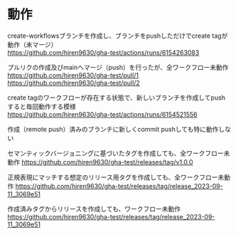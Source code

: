 # 動作

create-workflowsブランチを作成し、ブランチをpushしただけでcreate tagが動作（未マージ）  
<https://github.com/hiren9630/gha-test/actions/runs/6154263083>

プルリクの作成及びmainへマージ（push）を行ったが、全ワークフロー未動作  
<https://github.com/hiren9630/gha-test/pull/1>  
<https://github.com/hiren9630/gha-test/pull/2>

create tagのワークフローが存在する状態で、新しいブランチを作成してpushすると毎回動作する模様  
<https://github.com/hiren9630/gha-test/actions/runs/6154521556>

作成（remote push）済みのブランチに新しくcommit pushしても特に動作しない

セマンティックバージョニングに基づいたタグを作成しても、全ワークフロー未動作
<https://github.com/hiren9630/gha-test/releases/tag/v1.0.0>

正規表現にマッチする想定のリリース用タグを作成しても、全ワークフロー未動作
<https://github.com/hiren9630/gha-test/releases/tag/release_2023-09-11_3069e51>

作成済みタグからリリースを作成しても、ワークフロー未動作
<https://github.com/hiren9630/gha-test/releases/tag/release_2023-09-11_3069e51>
